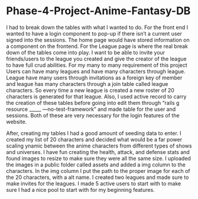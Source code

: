 # Phase-4-Project-Anime-Fantasy-DB

I had to break down the tables with what I wanted to do. For the front end I wanted to have a login component to pop-up if there isn’t a current user signed into the sessions. The home page would have stored information on a component on the frontend. For the League page is where the real break down of the tables come into play. I want to be able to invite your friends/users to the league you created and give the creator of the league to have full crud abilities. For my many to many requirement of this project  Users can have many leagues and have many characters through league. League have many users through invitations as a foreign key of member and league has many characters through a join table called league characters. So every time a new league is created a new roster of 20 characters is generated for that league. Also, I used active record to carry the creation of these tables before going into edit them through “rails g resource _____ —no-test-framework” and made table for the user and sessions. Both of these are very necessary for the login features of the website.

After, creating my tables I had a good amount of seeding data to enter. I created my list of 20 characters and decided what would be a far power scaling ynamic between the anime characters from different types of shows and universes. I have fun creating the health, attack, and defense stats and found images to resize to make sure they were all the same size. I uploaded the images in a public folder called assets and added a img column to the characters. In the img column I put the path to the proper image for each of the 20 characters, with a alt name. I created two leagues and made sure to make invites for the leagues. I made 5 active users to start with to make sure I had a nice pool to start with for my beginning features. 
